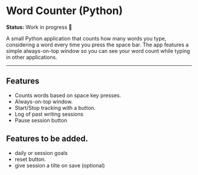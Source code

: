 # Word Counter (Python)

**Status:** Work in progress 🚧

A small Python application that counts how many words you type, considering a word every time you press the space bar. The app features a simple always-on-top window so you can see your word count while typing in other applications.

---

## Features

- Counts words based on space key presses.
- Always-on-top window.
- Start/Stop tracking with a button.
- Log of past writing sessions
- Pause session button

## Features to be added.
- daily or session goals
- reset button.
- give session a tilte on save (optional)
